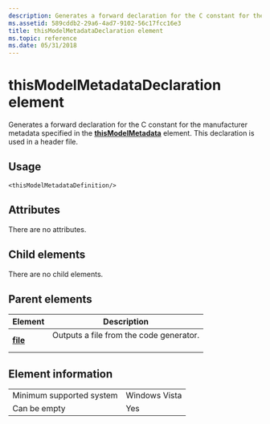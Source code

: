 ```yaml
---
description: Generates a forward declaration for the C constant for the manufacturer metadata specified in the thisModelMetadata element.
ms.assetid: 589cddb2-29a6-4ad7-9102-56c17fcc16e3
title: thisModelMetadataDeclaration element
ms.topic: reference
ms.date: 05/31/2018
---
```


# thisModelMetadataDeclaration element

Generates a forward declaration for the C constant for the manufacturer metadata specified in the [**thisModelMetadata**](thismodelmetadata.md) element. This declaration is used in a header file.

## Usage

``` syntax
<thisModelMetadataDefinition/>
```

## Attributes

There are no attributes.

## Child elements

There are no child elements.

## Parent elements



| Element                         | Description                                                    |
|---------------------------------|----------------------------------------------------------------|
| [**file**](file.md)<br/> | Outputs a file from the code generator.<br/> <br/> |



## Element information



|                                     |               |
|-------------------------------------|---------------|
| Minimum supported system<br/> | Windows Vista |
| Can be empty                        | Yes           |



 

 




